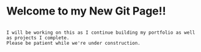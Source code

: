 # Welcome to my New Git Page!! 



```

I will be working on this as I continue building my portfolio as well as projects I complete.
Please be patient while we're under construction.

```


